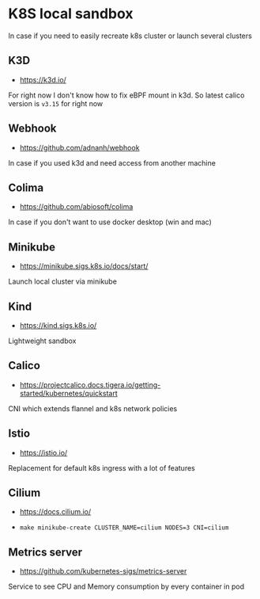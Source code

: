 # K8S local sandbox

In case if you need to easily recreate k8s cluster or launch several clusters

## K3D

* https://k3d.io/

For right now I don't know how to fix eBPF mount in k3d. So latest calico version is `v3.15` for right now

## Webhook

* https://github.com/adnanh/webhook

In case if you used k3d and need access from another machine

## Colima

* https://github.com/abiosoft/colima

In case if you don't want to use docker desktop (win and mac)

## Minikube

* https://minikube.sigs.k8s.io/docs/start/

Launch local cluster via minikube

## Kind

* https://kind.sigs.k8s.io/

Lightweight sandbox

## Calico

* https://projectcalico.docs.tigera.io/getting-started/kubernetes/quickstart

CNI which extends flannel and k8s network policies

## Istio

* https://istio.io/

Replacement for default k8s ingress with a lot of features

## Cilium

* https://docs.cilium.io/

* ```
  make minikube-create CLUSTER_NAME=cilium NODES=3 CNI=cilium
  ``` 

## Metrics server

* https://github.com/kubernetes-sigs/metrics-server

Service to see CPU and Memory consumption by every container in pod
